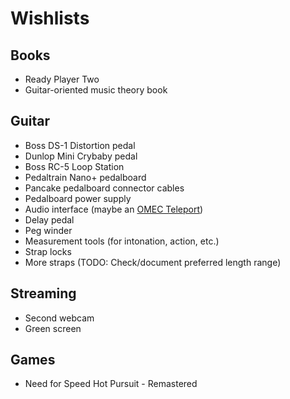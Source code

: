 # Wishlists

## Books

- Ready Player Two
- Guitar-oriented music theory book

## Guitar

- Boss DS-1 Distortion pedal
- Dunlop Mini Crybaby pedal
- Boss RC-5 Loop Station
- Pedaltrain Nano+ pedalboard
- Pancake pedalboard connector cables
- Pedalboard power supply
- Audio interface (maybe an [OMEC Teleport](https://orangeamps.com/omec-teleport/#overview))
- Delay pedal
- Peg winder
- Measurement tools (for intonation, action, etc.)
- Strap locks
- More straps (TODO: Check/document preferred length range)

## Streaming

- Second webcam
- Green screen

## Games

- Need for Speed Hot Pursuit - Remastered
